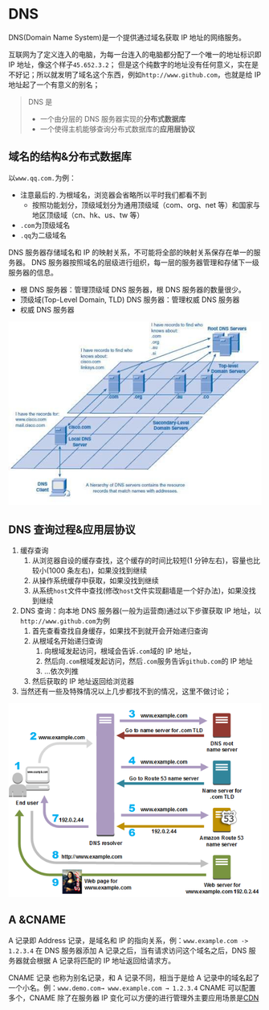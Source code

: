 # DNS

DNS(Domain Name System)是一个提供通过域名获取 IP 地址的网络服务。

互联网为了定义连入的电脑，为每一台连入的电脑都分配了一个唯一的地址标识即 IP 地址，像这个样子`45.652.3.2`；
但是这个纯数字的地址没有任何意义，实在是不好记；所以就发明了域名这个东西，例如`http://www.github.com`，也就是给 IP 地址起了一个有意义的别名；

> DNS 是
>
> - 一个由分层的 DNS 服务器实现的**分布式数据库**
> - 一个使得主机能够查询分布式数据库的**应用层协议**

## 域名的结构&分布式数据库

以`www.qq.com.`为例：

- 注意最后的`.`为根域名，浏览器会省略所以平时我们都看不到
  - 按照功能划分，顶级域划分为通用顶级域（com、org、net 等）和国家与地区顶级域（cn、hk、us、tw 等）
- `.com`为顶级域名
- `.qq`为二级域名

DNS 服务器存储域名和 IP 的映射关系，不可能将全部的映射关系保存在单一的服务器。
DNS 服务器按照域名的层级进行组织，每一层的服务器管理和存储下一级服务器的信息。

- 根 DNS 服务器：管理顶级域 DNS 服务器，根 DNS 服务器的数量很少。
- 顶级域(Top-Level Domain, TLD) DNS 服务器：管理权威 DNS 服务器
- 权威 DNS 服务器

![Hierarchy-of-DNS-servers](../../../assets/images/network/Hierarchy-of-DNS-servers-The-different-top-level-domains-represent-either-the-type-of.png)

## DNS 查询过程&应用层协议

1. 缓存查询
   1. 从浏览器自设的缓存查找，这个缓存的时间比较短(1 分钟左右)，容量也比较小(1000 条左右)，如果没找到继续
   2. 从操作系统缓存中获取，如果没找到继续
   3. 从系统`host`文件中查找(修改`host`文件实现翻墙是一个好办法)，如果没找到继续
2. DNS 查询：向本地 DNS 服务器(一般为运营商)通过以下步骤获取 IP 地址，以`http://www.github.com`为例
   1. 首先查看查找自身缓存，如果找不到就开会开始递归查询
   2. 从根域名开始递归查询
      1. 向根域发起访问，根域会告诉`.com`域的 IP 地址，
      2. 然后向`.com`根域发起访问，然后`.com`服务告诉`github.com`的 IP 地址
      3. ...依次列推
   3. 然后获取的 IP 地址返回给浏览器
3. 当然还有一些及特殊情况以上几步都找不到的情况，这里不做讨论；

![DNS查询](../../../assets/images/network/DNS.png)

## A &CNAME

A 记录即 Address 记录，是域名和 IP 的指向关系，例：`www.example.com -> 1.2.3.4`
在 DNS 服务器添加 A 记录之后，当有请求访问这个域名之后，DNS 服务器就会根据 A 记录将匹配的 IP 地址返回给请求方。

CNAME 记录 也称为别名记录，和 A 记录不同，相当于是给 A 记录中的域名起了一个小名。例：`www.demo.com→ www.example.com → 1.2.3.4`
CNAME 可以配置多个，CNAME 除了在服务器 IP 变化可以方便的进行管理外主要应用场景是[CDN](../CDN.md)

